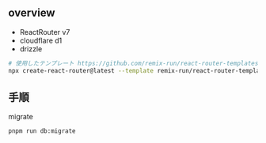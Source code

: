 ## overview
- ReactRouter v7
- cloudflare d1
- drizzle

```sh
# 使用したテンプレート https://github.com/remix-run/react-router-templates/tree/main/cloudflare-d1
npx create-react-router@latest --template remix-run/react-router-templates/cloudflare-d1
```

## 手順

migrate
```sh
pnpm run db:migrate
```